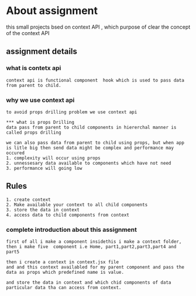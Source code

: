 # About assignment

this small projects bsed on context API , which purpose of clear the concept of the context API

## assignment details
### what is contetx api
```
context api is functional component  hook which is used to pass data from parent to child.

```
### why we use context api
```
to avoid props drilling problem we use context api

*** what is props Drilling
data pass from parent to child components in hiererchal manner is called props drilling

we can also pass data from parent to child using props, but when app is litle big then send data might be complex and performance may occured 
1. complexity will occur using props
2. unnessesary data available to components which have not need 
3. performance will going low
```
## Rules
```
1. create context
2. Make available your context to all child components
3. store the data in context
4. access data to child components from context
```

### complete introduction about this assignment
```
first of all i make a component insidethis i make a context folder,
then i make five  component i.e Home, part1,part2,part3,part4 and part5

then i create a context in context.jsx file
and and this context availabled for my parent component and pass the data as props which predefined name is value.

and store the data in context and which chid components of data particular data tha can access from context.
```
